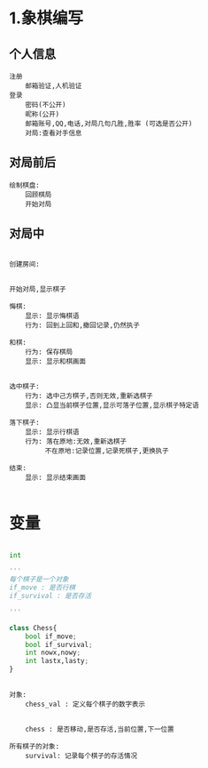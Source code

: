 

# 1.象棋编写

## 个人信息

```
注册
    邮箱验证,人机验证
登录
    密码(不公开)
    昵称(公开)
    邮箱账号,QQ,电话,对局几句几胜,胜率 (可选是否公开)
	对局:查看对手信息

```





## 对局前后

```
绘制棋盘:
	回顾棋局
	开始对局
```



## 对局中

```

创建房间:
    

开始对局,显示棋子

悔棋:
	显示: 显示悔棋语
	行为: 回到上回和,撤回记录,仍然执子

和棋:
    行为: 保存棋局
    显示: 显示和棋画面


选中棋子:
	行为: 选中己方棋子,否则无效,重新选棋子
	显示: 凸显当前棋子位置,显示可落子位置,显示棋子特定语
	
落下棋子:
	显示: 显示行棋语
	行为: 落在原地:无效,重新选棋子
		 不在原地:记录位置,记录死棋子,更换执子

结束:
	显示: 显示结束画面
	
```







# 变量



```python

int  

```



```python
'''
每个棋子是一个对象
if_move : 是否行棋
if_survival : 是否存活

'''

class Chess{
    bool if_move;
    bool if_survival;
    int nowx,nowy;
    int lastx,lasty;
}
```



```

对象:
	chess_val : 定义每个棋子的数字表示
	

	chess : 是否移动,是否存活,当前位置,下一位置

所有棋子的对象:
	survival: 记录每个棋子的存活情况




```

